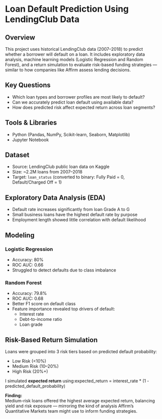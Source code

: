 # Loan Default Prediction Using LendingClub Data

## Overview
This project uses historical LendingClub data (2007–2018) to predict whether a borrower will default on a loan. It includes exploratory data analysis, machine learning models (Logistic Regression and Random Forest), and a return simulation to evaluate risk-based funding strategies — similar to how companies like Affirm assess lending decisions.

## Key Questions
- Which loan types and borrower profiles are most likely to default?
- Can we accurately predict loan default using available data?
- How does predicted risk affect expected return across loan segments?

## Tools & Libraries
- Python (Pandas, NumPy, Scikit-learn, Seaborn, Matplotlib)
- Jupyter Notebook

## Dataset
- Source: LendingClub public loan data on Kaggle
- Size: ~2.2M loans from 2007–2018
- Target: `loan_status` (converted to binary: Fully Paid = 0, Default/Charged Off = 1)

## Exploratory Data Analysis (EDA)
- Default rate increases significantly from loan Grade A to G
- Small business loans have the highest default rate by purpose
- Employment length showed little correlation with default likelihood

## Modeling
### Logistic Regression
- Accuracy: 80%
- ROC AUC: 0.66
- Struggled to detect defaults due to class imbalance

### Random Forest
- Accuracy: 79.8%
- ROC AUC: 0.68
- Better F1 score on default class
- Feature importance revealed top drivers of default:
  - Interest rate
  - Debt-to-income ratio
  - Loan grade

## Risk-Based Return Simulation
Loans were grouped into 3 risk tiers based on predicted default probability:
- Low Risk (<10%)
- Medium Risk (10–20%)
- High Risk (20%+)

I simulated **expected return** using:expected_return = interest_rate * (1 - predicted_default_probability)

**Finding:**  
Medium-risk loans offered the highest average expected return, balancing yield and risk exposure — mirroring the kind of analysis Affirm’s Quantitative Markets team might use to inform funding strategies.

